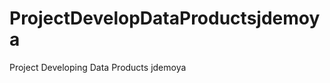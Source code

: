 ProjectDevelopDataProductsjdemoya
=================================

Project Developing Data Products jdemoya
